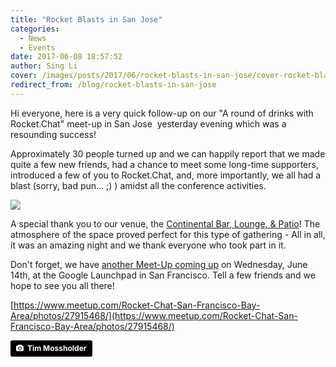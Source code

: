 ```yaml
---
title: "Rocket Blasts in San Jose"
categories:
  - News
  - Events
date: 2017-06-08 18:57:52
author: Sing Li
cover: /images/posts/2017/06/rocket-blasts-in-san-jose/cover-rocket-blasts-san-jose.jpg
redirect_from: /blog/rocket-blasts-in-san-jose
---
```


Hi everyone,
here is a very quick follow-up on our "A round of drinks with Rocket.Chat" meet-up in San Jose  yesterday evening which was a resounding success!

Approximately 30 people turned up and we can happily report that we made quite a few new friends, had a chance to meet some long-time supporters, introduced a few of you to Rocket.Chat, and, more importantly, we all had a blast (sorry, bad pun... ;) ) amidst all the conference activities.


<div class="centre image">
  <p>
    <img src="{{'/images/posts/2017/06/rocket-blasts-in-san-jose/meetupfront.jpg' | relative_url}}"/>
  </p>
</div>
<div class="clear"></div>

A special thank you to our venue, the [Continental Bar, Lounge, & Patio](http://thecontinentalbar.com/)! The atmosphere of the space proved perfect for this type of gathering - All in all, it was an amazing night and we thank everyone who took part in it.

Don't forget, we have [another Meet-Up coming up](https://www.meetup.com/Rocket-Chat-San-Francisco-Bay-Area/events/240073568/) on Wednesday, June 14th, at the Google Launchpad in San Francisco. Tell a few friends and we hope to see you all there!

[https://www.meetup.com/Rocket-Chat-San-Francisco-Bay-Area/photos/27915468/](https://www.meetup.com/Rocket-Chat-San-Francisco-Bay-Area/photos/27915468/)

<a style="background-color:black;color:white;text-decoration:none;padding:4px 6px;font-family:-apple-system, BlinkMacSystemFont, &quot;San Francisco&quot;, &quot;Helvetica Neue&quot;, Helvetica, Ubuntu, Roboto, Noto, &quot;Segoe UI&quot;, Arial, sans-serif;font-size:12px;font-weight:bold;line-height:1.2;display:inline-block;border-radius:3px;" href="https://unsplash.com/@timmossholder?utm_medium=referral&amp;utm_campaign=photographer-credit&amp;utm_content=creditBadge" target="_blank" rel="noopener noreferrer" title="Download free do whatever you want high-resolution photos from Tim Mossholder"><span style="display:inline-block;padding:2px 3px;"><svg xmlns="http://www.w3.org/2000/svg" style="height:12px;width:auto;position:relative;vertical-align:middle;top:-1px;fill:white;" viewBox="0 0 32 32"><title>unsplash-logo</title><path d="M20.8 18.1c0 2.7-2.2 4.8-4.8 4.8s-4.8-2.1-4.8-4.8c0-2.7 2.2-4.8 4.8-4.8 2.7.1 4.8 2.2 4.8 4.8zm11.2-7.4v14.9c0 2.3-1.9 4.3-4.3 4.3h-23.4c-2.4 0-4.3-1.9-4.3-4.3v-15c0-2.3 1.9-4.3 4.3-4.3h3.7l.8-2.3c.4-1.1 1.7-2 2.9-2h8.6c1.2 0 2.5.9 2.9 2l.8 2.4h3.7c2.4 0 4.3 1.9 4.3 4.3zm-8.6 7.5c0-4.1-3.3-7.5-7.5-7.5-4.1 0-7.5 3.4-7.5 7.5s3.3 7.5 7.5 7.5c4.2-.1 7.5-3.4 7.5-7.5z"></path></svg></span><span style="display:inline-block;padding:2px 3px;">Tim Mossholder</span></a>
